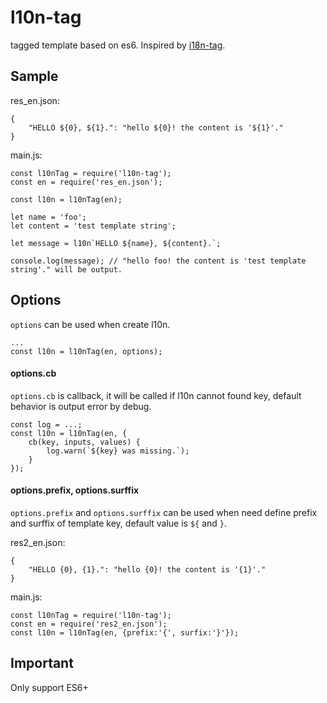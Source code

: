 # l10n-tag

tagged template based on es6. Inspired by [i18n-tag](https://github.com/chicoxyzzy/i18n-tag).

## Sample

res_en.json:
```
{
    "HELLO ${0}, ${1}.": "hello ${0}! the content is '${1}'."
}

```

main.js:
```
const l10nTag = require('l10n-tag');
const en = require('res_en.json');

const l10n = l10nTag(en);

let name = 'foo';
let content = 'test template string';

let message = l10n`HELLO ${name}, ${content}.`;

console.log(message); // "hello foo! the content is 'test template string'." will be output.

```

## Options

`options` can be used when create l10n.

```
...
const l10n = l10nTag(en, options);
```

#### options.cb

`options.cb` is callback, it will be called if l10n cannot found key, default behavior is output error by debug.
```
const log = ...;
const l10n = l10nTag(en, { 
	cb(key, inputs, values) {
		log.warn(`${key} was missing.`);
	}
});
```

#### options.prefix, options.surffix
`options.prefix` and `options.surffix` can be used when need define prefix and surffix of template key, default value is `${` and `}`.

res2_en.json:
```
{
    "HELLO {0}, {1}.": "hello {0}! the content is '{1}'."
}

```

main.js:
```
const l10nTag = require('l10n-tag');
const en = require('res2_en.json');
const l10n = l10nTag(en, {prefix:'{', surfix:'}'});
```

## Important

Only support ES6+



